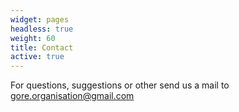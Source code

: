 ```yaml
---
widget: pages
headless: true
weight: 60
title: Contact
active: true
---
```


For questions, suggestions or other send us a mail to [gore.organisation@gmail.com](mailto:gore.organisation@gmail.com)
